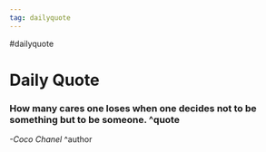 ```yaml
---
tag: dailyquote
---
```


#dailyquote

# Daily Quote

### How many cares one loses when one decides not to be something but to be someone. ^quote
*-Coco Chanel* ^author
